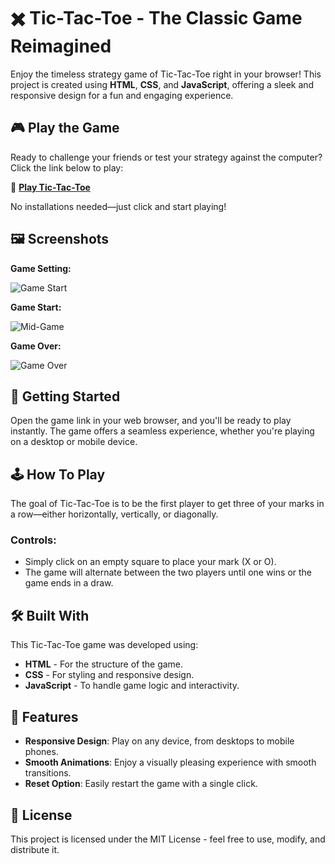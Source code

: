 # ✖️ Tic-Tac-Toe - The Classic Game Reimagined

Enjoy the timeless strategy game of Tic-Tac-Toe right in your browser! This project is created using **HTML**, **CSS**, and **JavaScript**, offering a sleek and responsive design for a fun and engaging experience.

## 🎮 Play the Game

Ready to challenge your friends or test your strategy against the computer? Click the link below to play:

🔗 **[Play Tic-Tac-Toe](https://vatsshubham100.github.io/Tic-tac-toe/)**

No installations needed—just click and start playing!

## 🖼️ Screenshots

**Game Setting:**

![Game Start](https://github.com/user-attachments/assets/b8ce36ad-40fe-4db5-89d8-b83e6a02a54e)

**Game Start:**

![Mid-Game](https://github.com/user-attachments/assets/e948be4d-2748-44f5-8c20-464c05960eac)

**Game Over:**

![Game Over](https://github.com/user-attachments/assets/7197a28a-8976-407d-b017-da5f7a712468)

## 🚀 Getting Started

Open the game link in your web browser, and you'll be ready to play instantly. The game offers a seamless experience, whether you're playing on a desktop or mobile device.

## 🕹️ How To Play

The goal of Tic-Tac-Toe is to be the first player to get three of your marks in a row—either horizontally, vertically, or diagonally.

### Controls:
- Simply click on an empty square to place your mark (X or O).
- The game will alternate between the two players until one wins or the game ends in a draw.

## 🛠️ Built With

This Tic-Tac-Toe game was developed using:
- **HTML** - For the structure of the game.
- **CSS** - For styling and responsive design.
- **JavaScript** - To handle game logic and interactivity.

## 🌟 Features

- **Responsive Design**: Play on any device, from desktops to mobile phones.
- **Smooth Animations**: Enjoy a visually pleasing experience with smooth transitions.
- **Reset Option**: Easily restart the game with a single click.

## 📜 License

This project is licensed under the MIT License - feel free to use, modify, and distribute it.

